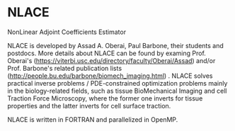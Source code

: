# NLACE
NonLinear Adjoint Coefficients Estimator

NLACE is developed by Assad A. Oberai, Paul Barbone, their students and postdocs. More details about NLACE can be found by examing Prof. Oberai's (https://viterbi.usc.edu/directory/faculty/Oberai/Assad) and/or Prof. Barbone's related publication lists (http://people.bu.edu/barbone/biomech_imaging.html) . NLACE solves practical inverse problems / PDE-constrained optimization problems mainly in the biology-related fields, such as tissue BioMechanical Imaging and cell Traction Force Microscopy, where the former one inverts for tissue properties and the latter inverts for cell surface traction.

NLACE is written in FORTRAN and parallelized in OpenMP.
